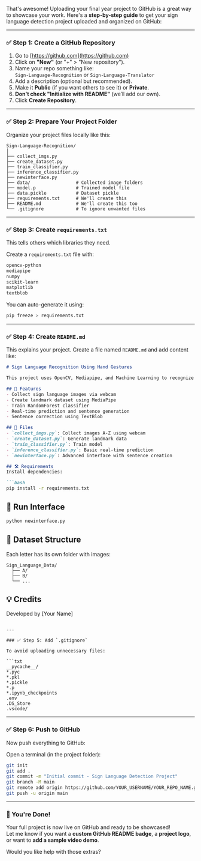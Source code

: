 That's awesome! Uploading your final year project to GitHub is a great way to showcase your work. Here's a **step-by-step guide** to get your sign language detection project uploaded and organized on GitHub:

---

### ✅ Step 1: Create a GitHub Repository

1. Go to [https://github.com](https://github.com)
2. Click on **"New"** (or "+" > "New repository").
3. Name your repo something like:  
   `Sign-Language-Recognition` or `Sign-Language-Translator`
4. Add a description (optional but recommended).
5. Make it **Public** (if you want others to see it) or **Private**.
6. **Don't check "Initialize with README"** (we’ll add our own).
7. Click **Create Repository**.

---

### ✅ Step 2: Prepare Your Project Folder

Organize your project files locally like this:

```
Sign-Language-Recognition/
│
├── collect_imgs.py
├── create_dataset.py
├── train_classifier.py
├── inference_classifier.py
├── newinterface.py
├── data/                 # Collected image folders
├── model.p               # Trained model file
├── data.pickle           # Dataset pickle
├── requirements.txt      # We'll create this
├── README.md             # We'll create this too
└── .gitignore            # To ignore unwanted files
```

---

### ✅ Step 3: Create `requirements.txt`

This tells others which libraries they need.

Create a `requirements.txt` file with:

```txt
opencv-python
mediapipe
numpy
scikit-learn
matplotlib
textblob
```

You can auto-generate it using:
```bash
pip freeze > requirements.txt
```

---

### ✅ Step 4: Create `README.md`

This explains your project. Create a file named `README.md` and add content like:

```md
# Sign Language Recognition Using Hand Gestures

This project uses OpenCV, Mediapipe, and Machine Learning to recognize American Sign Language (A-Z + space).

## 🧠 Features
- Collect sign language images via webcam
- Create landmark dataset using MediaPipe
- Train RandomForest classifier
- Real-time prediction and sentence generation
- Sentence correction using TextBlob

## 📂 Files
- `collect_imgs.py`: Collect images A-Z using webcam
- `create_dataset.py`: Generate landmark data
- `train_classifier.py`: Train model
- `inference_classifier.py`: Basic real-time prediction
- `newinterface.py`: Advanced interface with sentence creation

## 🛠 Requirements
Install dependencies:

```bash
pip install -r requirements.txt
```

## 🚀 Run Interface

```bash
python newinterface.py
```

## 📸 Dataset Structure

Each letter has its own folder with images:
```
Sign_Language_Data/
  ├── A/
  ├── B/
  └── ...
```

## 💡 Credits
Developed by [Your Name]

```

---

### ✅ Step 5: Add `.gitignore`

To avoid uploading unnecessary files:

```txt
__pycache__/
*.pyc
*.pkl
*.pickle
*.p
*.ipynb_checkpoints
.env
.DS_Store
.vscode/
```

---

### ✅ Step 6: Push to GitHub

Now push everything to GitHub:

Open a terminal (in the project folder):

```bash
git init
git add .
git commit -m "Initial commit - Sign Language Detection Project"
git branch -M main
git remote add origin https://github.com/YOUR_USERNAME/YOUR_REPO_NAME.git
git push -u origin main
```

---

### 🎉 You're Done!

Your full project is now live on GitHub and ready to be showcased!  
Let me know if you want a **custom GitHub README badge**, a **project logo**, or want to **add a sample video demo**.

Would you like help with those extras?
